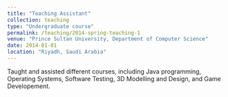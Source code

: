 ```yaml
---
title: "Teaching Assistant"
collection: teaching
type: "Undergraduate course"
permalink: /teaching/2014-spring-teaching-1
venue: "Prince Sultan University, Department of Computer Science"
date: 2014-01-01
location: "Riyadh, Saudi Arabia"
---
```


Taught and assisted different courses, including Java programming, Operating Systems, Software Testing, 3D Modelling and Design, and Game Developement. 

